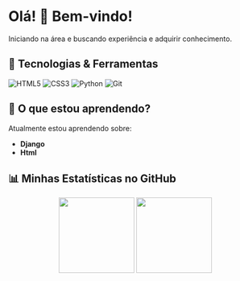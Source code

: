 # Olá! 👋 Bem-vindo!

Iniciando na área e buscando experiência e adquirir conhecimento.

## 🔧 Tecnologias & Ferramentas
![HTML5](https://img.shields.io/badge/-HTML5-E34F26?style=flat-square&logo=html5&logoColor=white)
![CSS3](https://img.shields.io/badge/-CSS3-1572B6?style=flat-square&logo=css3)
![Python](https://img.shields.io/badge/-Python-FFD43B?style=flat-square&logo=python&logoColor=blue)
![Git](https://img.shields.io/badge/-Git-F05032?style=flat-square&logo=git&logoColor=white)

## 🌱 O que estou aprendendo?
Atualmente estou aprendendo sobre:
- **Django**
- **Html**

## 📊 Minhas Estatísticas no GitHub
<p align="center">
  <img height="150em" src="https://github-readme-stats.vercel.app/api?username=RyanPAlvim&show_icons=true&theme=dracula&include_all_commits=true&count_private=true"/>
  <img height="150em" src="https://github-readme-stats.vercel.app/api/top-langs/?username=RyanPAlvim&layout=compact&langs_count=7&theme=dracula"/>
</p>
